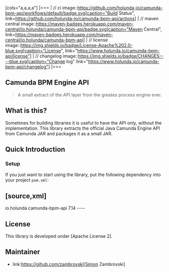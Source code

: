 [cols="a,a,a,a"]
|===
| // ci
image::https://github.com/holunda-io/camunda-bpm-api/workflows/default/badge.svg[caption="Build Status", link=https://github.com/holunda-io/camunda-bpm-api/actions]
| // maven central
image::https://maven-badges.herokuapp.com/maven-central/io.holunda/camunda-bpm-api/badge.svg[caption="Maven Central", link=https://maven-badges.herokuapp.com/maven-central/io.holunda/camunda-bpm-api]
| // license
image::https://img.shields.io/badge/License-Apache%202.0-blue.svg[caption="License", link="https://www.holunda.io/camunda-bpm-api/license"]
| // changelog
image::https://img.shields.io/badge/CHANGES----blue.svg[caption="Change log" link="https://www.holunda.io/camunda-bpm-api/changelog"]
|===

## Camunda BPM Engine API

> A small extract of the API layer from the greates process engine ever.

## What is this?

Sometimes for building libraries it is useful to have the API only, without the implementation. This library extracts the official Java Camunda Engine API from Camunda JAR and packages it as a small JAR.

## Quick Introduction

### Setup
If you just want to start using the library, put the following dependency into your project `pom.xml`:

[source,xml]
----
<dependency>
  <groupId>io.holunda</groupId>
  <artifactId>camunda-bpm-api</artifactId>
  <version>7.14</version>
</dependency>
----

## License

This library is developed under [Apache License 2].

## Maintainer

* link:https://gihub.com/zambrovski[Simon Zambrovski]